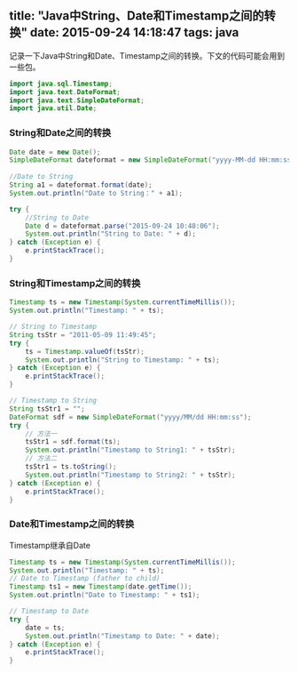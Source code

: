 title: "Java中String、Date和Timestamp之间的转换"
date: 2015-09-24 14:18:47
tags: java
---
记录一下Java中String和Date、Timestamp之间的转换。下文的代码可能会用到一些包。

```java
import java.sql.Timestamp;
import java.text.DateFormat;
import java.text.SimpleDateFormat;
import java.util.Date;
```

### String和Date之间的转换

```java
Date date = new Date();
SimpleDateFormat dateformat = new SimpleDateFormat("yyyy-MM-dd HH:mm:ss");
        
//Date to String
String a1 = dateformat.format(date);
System.out.println("Date to String：" + a1);

try {
    //String to Date
    Date d = dateformat.parse("2015-09-24 10:48:06");
    System.out.println("String to Date: " + d);
} catch (Exception e) {
    e.printStackTrace();
}
```

### String和Timestamp之间的转换

```java
Timestamp ts = new Timestamp(System.currentTimeMillis());
System.out.println("Timestamp: " + ts);

// String to Timestamp
String tsStr = "2011-05-09 11:49:45";
try {
    ts = Timestamp.valueOf(tsStr);
    System.out.println("String to Timestamp: " + ts);
} catch (Exception e) {
    e.printStackTrace();
}

// Timestamp to String
String tsStr1 = "";
DateFormat sdf = new SimpleDateFormat("yyyy/MM/dd HH:mm:ss");
try {
    // 方法一
    tsStr1 = sdf.format(ts);
    System.out.println("Timestamp to String1: " + tsStr);
    // 方法二
    tsStr1 = ts.toString();
    System.out.println("Timestamp to String2: " + tsStr);
} catch (Exception e) {
    e.printStackTrace();
}
```

### Date和Timestamp之间的转换
Timestamp继承自Date

```java
Timestamp ts = new Timestamp(System.currentTimeMillis());
System.out.println("Timestamp: " + ts);
// Date to Timestamp (father to child)
Timestamp ts1 = new Timestamp(date.getTime());
System.out.println("Date to Timestamp: " + ts1);

// Timestamp to Date
try {
    date = ts;
    System.out.println("Timestamp to Date: " + date);
} catch (Exception e) {
    e.printStackTrace();
}
```
